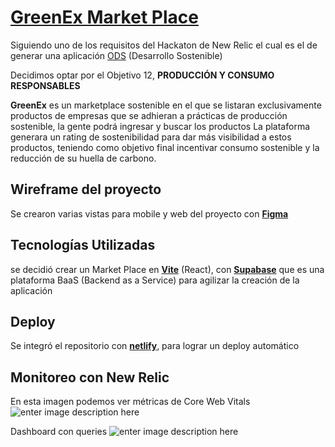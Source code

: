 # [GreenEx Market Place](https://greenex-marketplace.netlify.app/)
Siguiendo uno de los requisitos del Hackaton de New Relic el cual es el de generar una aplicación [ODS](https://www.undp.org/es/sustainable-development-goals) (Desarrollo Sostenible)

Decidimos optar por el Objetivo 12, **PRODUCCIÓN Y CONSUMO RESPONSABLES**

**GreenEx** es un marketplace sostenible en el que se listaran exclusivamente productos de empresas que se adhieran a prácticas de producción sostenible, la gente podrá ingresar y buscar los productos
La plataforma generara un rating de sostenibilidad para dar más visibilidad a estos productos,  teniendo como objetivo final incentivar consumo sostenible y la reducción de su huella de carbono.

## Wireframe del proyecto

Se crearon varias vistas para mobile y web del proyecto con [**Figma**](https://www.figma.com/file/uEaenP2SWYXFBqaQQP1ang/MARKETPLACE-APP-%28Community%29?type=design&node-id=131-277&t=whsyyfQ1bwMYwhMP-0)

## Tecnologías Utilizadas

se decidió crear un Market Place en [**Vite**](https://vitejs.dev/) (React), con [**Supabase**](https://app.supabase.com/) que es una plataforma BaaS (Backend as a Service) para agilizar la creación de la aplicación 


## Deploy

Se integró el repositorio con [**netlify**](https://app.netlify.com/), para lograr un deploy automático


## Monitoreo con New Relic
En esta imagen podemos ver métricas de Core Web Vitals
![enter image description here](https://imgur.com/6Bp7rut.png)

Dashboard con queries 
![enter image description here](https://imgur.com/dPMYWmt.png)
